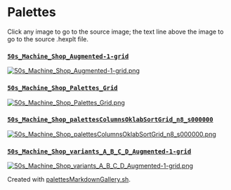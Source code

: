 # Palettes

Click any image to go to the source image; the text line above the image to go to the source .hexplt file.

### [`50s_Machine_Shop_Augmented-1-grid`](50s_Machine_Shop_Augmented-1-grid.hexplt)

[ ![50s_Machine_Shop_Augmented-1-grid.png](50s_Machine_Shop_Augmented-1-grid.png) ](50s_Machine_Shop_Augmented-1-grid.png)

### [`50s_Machine_Shop_Palettes_Grid`](50s_Machine_Shop_Palettes_Grid.hexplt)

[ ![50s_Machine_Shop_Palettes_Grid.png](50s_Machine_Shop_Palettes_Grid.png) ](50s_Machine_Shop_Palettes_Grid.png)

### [`50s_Machine_Shop_palettesColumnsOklabSortGrid_n8_s000000`](50s_Machine_Shop_palettesColumnsOklabSortGrid_n8_s000000.hexplt)

[ ![50s_Machine_Shop_palettesColumnsOklabSortGrid_n8_s000000.png](50s_Machine_Shop_palettesColumnsOklabSortGrid_n8_s000000.png) ](50s_Machine_Shop_palettesColumnsOklabSortGrid_n8_s000000.png)

### [`50s_Machine_Shop_variants_A_B_C_D_Augmented-1-grid`](50s_Machine_Shop_variants_A_B_C_D_Augmented-1-grid.hexplt)

[ ![50s_Machine_Shop_variants_A_B_C_D_Augmented-1-grid.png](50s_Machine_Shop_variants_A_B_C_D_Augmented-1-grid.png) ](50s_Machine_Shop_variants_A_B_C_D_Augmented-1-grid.png)

Created with [palettesMarkdownGallery.sh](https://github.com/earthbound19/_ebDev/blob/master/scripts/imgAndVideo/palettesMarkdownGallery.sh).